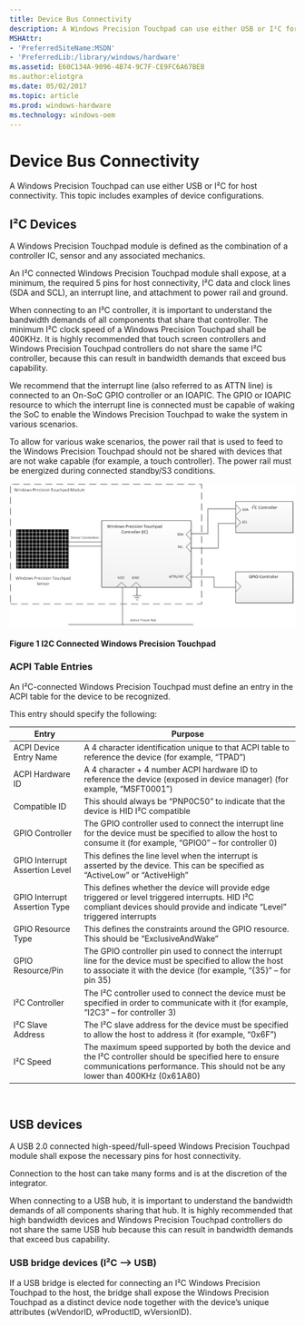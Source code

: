 ```yaml
---
title: Device Bus Connectivity
description: A Windows Precision Touchpad can use either USB or I²C for host connectivity. This topic includes examples of device configurations.
MSHAttr:
- 'PreferredSiteName:MSDN'
- 'PreferredLib:/library/windows/hardware'
ms.assetid: E60C134A-9096-4B74-9C7F-CE9FC6A67BEB
ms.author:eliotgra
ms.date: 05/02/2017
ms.topic: article
ms.prod: windows-hardware
ms.technology: windows-oem
---
```


# Device Bus Connectivity


A Windows Precision Touchpad can use either USB or I²C for host connectivity. This topic includes examples of device configurations.

## <a href="" id="i2c-devices"></a>I²C Devices


A Windows Precision Touchpad module is defined as the combination of a controller IC, sensor and any associated mechanics.

An I²C connected Windows Precision Touchpad module shall expose, at a minimum, the required 5 pins for host connectivity, I²C data and clock lines (SDA and SCL), an interrupt line, and attachment to power rail and ground.

When connecting to an I²C controller, it is important to understand the bandwidth demands of all components that share that controller. The minimum I²C clock speed of a Windows Precision Touchpad shall be 400KHz. It is highly recommended that touch screen controllers and Windows Precision Touchpad controllers do not share the same I²C controller, because this can result in bandwidth demands that exceed bus capability.

We recommend that the interrupt line (also referred to as ATTN line) is connected to an On-SoC GPIO controller or an IOAPIC. The GPIO or IOAPIC resource to which the interrupt line is connected must be capable of waking the SoC to enable the Windows Precision Touchpad to wake the system in various scenarios.

To allow for various wake scenarios, the power rail that is used to feed to the Windows Precision Touchpad should not be shared with devices that are not wake capable (for example, a touch controller). The power rail must be energized during connected standby/S3 conditions.

![i2c connected windows precision touchpad](../images/implementationfig1i2cconnected.jpg)

**Figure 1 I2C Connected Windows Precision Touchpad**

### ACPI Table Entries

An I²C-connected Windows Precision Touchpad must define an entry in the ACPI table for the device to be recognized.

This entry should specify the following:

| Entry                          | Purpose                                                                                                                                                                                 |
|--------------------------------|-----------------------------------------------------------------------------------------------------------------------------------------------------------------------------------------|
| ACPI Device Entry Name         | A 4 character identification unique to that ACPI table to reference the device (for example, “TPAD”)                                                                                    |
| ACPI Hardware ID               | A 4 character + 4 number ACPI hardware ID to reference the device (exposed in device manager) (for example, “MSFT0001”)                                                                 |
| Compatible ID                  | This should always be “PNP0C50” to indicate that the device is HID I²C compatible                                                                                                       |
| GPIO Controller                | The GPIO controller used to connect the interrupt line for the device must be specified to allow the host to consume it (for example, “GPIO0” – for controller 0)                       |
| GPIO Interrupt Assertion Level | This defines the line level when the interrupt is asserted by the device. This can be specified as “ActiveLow” or “ActiveHigh”                                                          |
| GPIO Interrupt Assertion Type  | This defines whether the device will provide edge triggered or level triggered interrupts. HID I²C compliant devices should provide and indicate “Level” triggered interrupts           |
| GPIO Resource Type             | This defines the constraints around the GPIO resource. This should be “ExclusiveAndWake”                                                                                                |
| GPIO Resource/Pin              | The GPIO controller pin used to connect the interrupt line for the device must be specified to allow the host to associate it with the device (for example, “{35}” – for pin 35)        |
| I²C Controller                 | The I²C controller used to connect the device must be specified in order to communicate with it (for example, “I2C3” – for controller 3)                                                |
| I²C Slave Address              | The I²C slave address for the device must be specified to allow the host to address it (for example, “0x6F”)                                                                            |
| I²C Speed                      | The maximum speed supported by both the device and the I²C controller should be specified here to ensure communications performance. This should not be any lower than 400KHz (0x61A80) |

 

## USB devices


A USB 2.0 connected high-speed/full-speed Windows Precision Touchpad module shall expose the necessary pins for host connectivity.

Connection to the host can take many forms and is at the discretion of the integrator.

When connecting to a USB hub, it is important to understand the bandwidth demands of all components sharing that hub. It is highly recommended that high bandwidth devices and Windows Precision Touchpad controllers do not share the same USB hub because this can result in bandwidth demands that exceed bus capability.

### <a href="" id="usb-bridge-devices--i2c----usb-"></a>USB bridge devices (I²C –&gt; USB)

If a USB bridge is elected for connecting an I²C Windows Precision Touchpad to the host, the bridge shall expose the Windows Precision Touchpad as a distinct device node together with the device’s unique attributes (wVendorID, wProductID, wVersionID).

 

 






